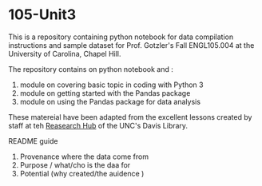 # 105-Unit3

This is a repository containing python notebook for data compilation instructions and sample dataset for Prof. Gotzler's Fall ENGL105.004 at the University of Carolina, Chapel Hill.

The repository contains on python notebook and :
1. module on covering basic topic in coding with Python 3
2. module on getting started with the Pandas package
3. module on using the Pandas package for data analysis 

These matereial have been adapted from the excellent lessons created by staff at teh [Reasearch Hub](https://library.unc.edu/hub/) of the UNC's Davis Library.

README guide 
1. Provenance where the data come from 
2. Purpose / what/cho is the daa for
3. Potential (why created/the auidence )

